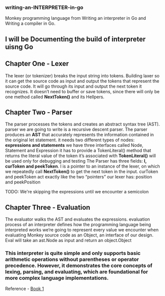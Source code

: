 ### writing-an-INTERPRETER-in-go
Monkey programming language from Writing an interpreter in Go and Writing a compiler in Go.

## I will be Documenting the build of interpreter uisng Go 


## Chapter One - Lexer

The lexer (or tokenizer) breaks the input string into tokens.
Building laxer so it can get the  source code as input and output the tokens that represent the source code. It will go through its input and output the next token it recognizes. It doesn’t need to buffer or save tokens, since there will only be one method called **NextToken()** and its Hellpers. 


## Chapter Two - Parser

The parser processes the tokens and creates an abstract syntax tree (AST).
parser we are going to write is a recursive descent parser.
The parser produces an **AST** that accurately represents the information contained in the original let statement.
it needs two different types of nodes: **expressions and statements**
we have three interfaces called Node, Statement and Expression
it has to provide a TokenLiteral() method that returns the literal value of the token it’s associated with **TokenLiteral()** will be used only for debugging and testing
The Parser has three fields: **l, curToken and peekToken**. l is a pointer to an instance of the lexer, on which we repeatedly call **NextToken()** to get the next token in the input. curToken and peekToken act exactly like the two “pointers” our lexer has: position and peekPosition

TODO: We're skipping the expressions until we encounter a semicolon


## Chapter Three - Evaluation

The evaluator walks the AST and evaluates the expressions.
evaluation process of an interpreter defines how the programming language being interpreted works
we’re going to represent every value we encounter when evaluating Monkey source code as an Object, an interface of our design. 
Eval will take an ast.Node as input and return an object.Object




### This interpreter is quite simple and only supports basic arithmetic operations without parentheses or operator precedence. However, it demonstrates the core concepts of lexing, parsing, and evaluating, which are foundational for more complex language implementations.


Reference - [Book 1](https://interpreterbook.com/)
